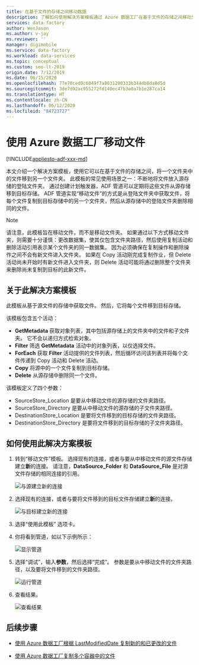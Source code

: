 ```yaml
---
title: 在基于文件的存储之间移动数据
description: 了解如何使用解决方案模板通过 Azure 数据工厂在基于文件的存储之间移动文件。
services: data-factory
author: WenJason
ms.author: v-jay
ms.reviewer: ''
manager: digimobile
ms.service: data-factory
ms.workload: data-services
ms.topic: conceptual
ms.custom: seo-lt-2019
origin.date: 7/12/2019
ms.date: 06/15/2020
ms.openlocfilehash: 77e70ced0c6049f7a8031200333b344db8da8d5d
ms.sourcegitcommit: 3de7d92ac955272fd140ec47b3a0a7b1e287ca14
ms.translationtype: HT
ms.contentlocale: zh-CN
ms.lasthandoff: 06/12/2020
ms.locfileid: "84723727"
---
```

# <a name="move-files-with-azure-data-factory"></a>使用 Azure 数据工厂移动文件

[!INCLUDE[appliesto-adf-xxx-md](includes/appliesto-adf-xxx-md.md)]

本文介绍一个解决方案模板，使用它可以在基于文件的存储之间，将一个文件夹中的文件移到另一个文件夹。 此模板的常见使用场景之一：不断地将文件放入源存储的登陆文件夹。 通过创建计划触发器，ADF 管道可以定期将这些文件从源存储移到目标存储。  ADF 管道实现“移动文件”的方式是从登陆文件夹中获取文件，将每个文件复制到目标存储中的另一个文件夹，然后从源存储中的登陆文件夹删除相同的文件。

> [!NOTE]
> 请注意，此模板旨在移动文件，而不是移动文件夹。  如果通过以下方式移动文件夹，则需要十分谨慎：更改数据集，使其仅包含文件夹路径，然后使用复制活动和删除活动引用表示某个文件夹的同一数据集。 因为必须确保在复制操作和删除操作之间不会有新文件进入文件夹。 如果在 Copy 活动刚完成复制作业，但 Delete 活动尚未开始时有新文件进入文件夹，则 Delete 活动可能将通过删除整个文件夹来删除尚未复制到目标的此新文件。

## <a name="about-this-solution-template"></a>关于此解决方案模板

此模板从基于源文件的存储中获取文件。 然后，它将每个文件移到目标存储。

该模板包含五个活动：
- **GetMetadata** 获取对象列表，其中包括源存储上的文件夹中的文件和子文件夹。 它不会以递归方式检索对象。 
- **Filter** 筛选 **GetMetadata** 活动中的对象列表，以仅选择文件。 
- **ForEach** 获取 **Filter** 活动提供的文件列表，然后循环访问该列表并将每个文件传递到 Copy 活动和 Delete 活动。
- **Copy** 将源中的一个文件复制到目标存储。
- **Delete** 从源存储中删除同一个文件。

该模板定义了四个参数：
-  SourceStore_Location 是要从中移动文件的源存储的文件夹路径。 
-  SourceStore_Directory 是要从中移动文件的源存储的子文件夹路径。
-  DestinationStore_Location 是要将文件移到的目标存储的文件夹路径。 
-  DestinationStore_Directory 是要将文件移到的目标存储的子文件夹路径。

## <a name="how-to-use-this-solution-template"></a>如何使用此解决方案模板

1. 转到“移动文件”模板。  选择现有的连接，或者与要从中移动文件的源文件存储建立**新**的连接。 请注意，**DataSource_Folder** 和 **DataSource_File** 是对源文件存储的相同连接的引用。

    ![与源建立新的连接](media/solution-template-move-files/move-files1.png)

2. 选择现有的连接，或者与要将文件移到的目标文件存储建立**新**的连接。

    ![与目标建立新的连接](media/solution-template-move-files/move-files2.png)

3. 选择“使用此模板”  选项卡。
    
4. 你将看到管道，如以下示例所示：

    ![显示管道](media/solution-template-move-files/move-files4.png)

5. 选择“调试”，输入**参数**，然后选择“完成”。     参数是要从中移动文件的文件夹路径，以及要将文件移到的文件夹路径。 

    ![运行管道](media/solution-template-move-files/move-files5.png)

6. 查看结果。

    ![查看结果](media/solution-template-move-files/move-files6.png)

## <a name="next-steps"></a>后续步骤

- [使用 Azure 数据工厂根据 LastModifiedDate 复制新的和已更改的文件](solution-template-copy-new-files-lastmodifieddate.md)

- [使用 Azure 数据工厂复制多个容器中的文件](solution-template-copy-files-multiple-containers.md)